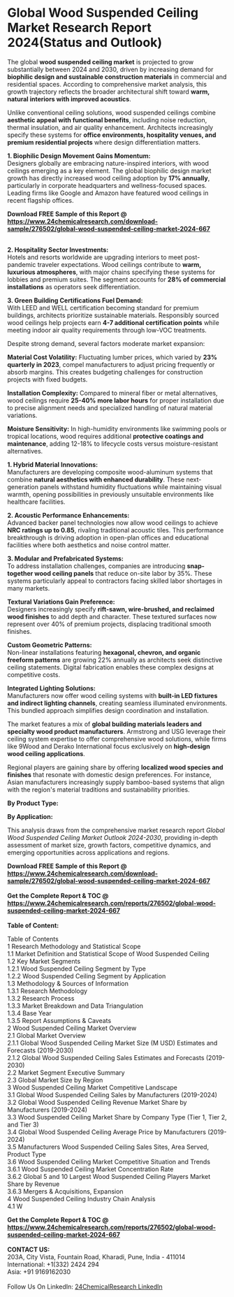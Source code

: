 <h1>Global Wood Suspended Ceiling Market Research Report 2024(Status and Outlook)</h1><p>The global <strong>wood suspended ceiling market</strong> is projected to grow substantially between 2024 and 2030, driven by increasing demand for <strong>biophilic design and sustainable construction materials</strong> in commercial and residential spaces. According to comprehensive market analysis, this growth trajectory reflects the broader architectural shift toward <strong>warm, natural interiors with improved acoustics</strong>.</p><p>Unlike conventional ceiling solutions, wood suspended ceilings combine <strong>aesthetic appeal with functional benefits</strong>, including noise reduction, thermal insulation, and air quality enhancement. Architects increasingly specify these systems for <strong>office environments, hospitality venues, and premium residential projects</strong> where design differentiation matters.</p><p><strong>1. Biophilic Design Movement Gains Momentum:</strong><br>
Designers globally are embracing nature-inspired interiors, with wood ceilings emerging as a key element. The global biophilic design market growth has directly increased wood ceiling adoption by <strong>17% annually</strong>, particularly in corporate headquarters and wellness-focused spaces. Leading firms like Google and Amazon have featured wood ceilings in recent flagship offices.</p><div><b>Download FREE Sample of this Report @ 
            <a href="https://www.24chemicalresearch.com/download-sample/276502/global-wood-suspended-ceiling-market-2024-667">
            https://www.24chemicalresearch.com/download-sample/276502/global-wood-suspended-ceiling-market-2024-667</a></b></div><br><p><strong>2. Hospitality Sector Investments:</strong><br>
Hotels and resorts worldwide are upgrading interiors to meet post-pandemic traveler expectations. Wood ceilings contribute to <strong>warm, luxurious atmospheres</strong>, with major chains specifying these systems for lobbies and premium suites. The segment accounts for <strong>28% of commercial installations</strong> as operators seek differentiation.</p><p><strong>3. Green Building Certifications Fuel Demand:</strong><br>
With LEED and WELL certification becoming standard for premium buildings, architects prioritize sustainable materials. Responsibly sourced wood ceilings help projects earn <strong>4-7 additional certification points</strong> while meeting indoor air quality requirements through low-VOC treatments.</p><p>Despite strong demand, several factors moderate market expansion:</p><p><strong>Material Cost Volatility:</strong> Fluctuating lumber prices, which varied by <strong>23% quarterly in 2023</strong>, compel manufacturers to adjust pricing frequently or absorb margins. This creates budgeting challenges for construction projects with fixed budgets.</p><p><strong>Installation Complexity:</strong> Compared to mineral fiber or metal alternatives, wood ceilings require <strong>25-40% more labor hours</strong> for proper installation due to precise alignment needs and specialized handling of natural material variations.</p><p><strong>Moisture Sensitivity:</strong> In high-humidity environments like swimming pools or tropical locations, wood requires additional <strong>protective coatings and maintenance</strong>, adding 12-18% to lifecycle costs versus moisture-resistant alternatives.</p><p><strong>1. Hybrid Material Innovations:</strong><br>
Manufacturers are developing composite wood-aluminum systems that combine <strong>natural aesthetics with enhanced durability</strong>. These next-generation panels withstand humidity fluctuations while maintaining visual warmth, opening possibilities in previously unsuitable environments like healthcare facilities.</p><p><strong>2. Acoustic Performance Enhancements:</strong><br>
Advanced backer panel technologies now allow wood ceilings to achieve <strong>NRC ratings up to 0.85</strong>, rivaling traditional acoustic tiles. This performance breakthrough is driving adoption in open-plan offices and educational facilities where both aesthetics and noise control matter.</p><p><strong>3. Modular and Prefabricated Systems:</strong><br>
To address installation challenges, companies are introducing <strong>snap-together wood ceiling panels</strong> that reduce on-site labor by 35%. These systems particularly appeal to contractors facing skilled labor shortages in many markets.</p><p><strong>Textural Variations Gain Preference:</strong><br>
	Designers increasingly specify <strong>rift-sawn, wire-brushed, and reclaimed wood finishes</strong> to add depth and character. These textured surfaces now represent over 40% of premium projects, displacing traditional smooth finishes.</p><p><strong>Custom Geometric Patterns:</strong><br>
	Non-linear installations featuring <strong>hexagonal, chevron, and organic freeform patterns</strong> are growing 22% annually as architects seek distinctive ceiling statements. Digital fabrication enables these complex designs at competitive costs.</p><p><strong>Integrated Lighting Solutions:</strong><br>
	Manufacturers now offer wood ceiling systems with <strong>built-in LED fixtures and indirect lighting channels</strong>, creating seamless illuminated environments. This bundled approach simplifies design coordination and installation.</p><p>The market features a mix of <strong>global building materials leaders and specialty wood product manufacturers</strong>. Armstrong and USG leverage their ceiling system expertise to offer comprehensive wood solutions, while firms like 9Wood and Derako International focus exclusively on <strong>high-design wood ceiling applications</strong>.</p><p>Regional players are gaining share by offering <strong>localized wood species and finishes</strong> that resonate with domestic design preferences. For instance, Asian manufacturers increasingly supply bamboo-based systems that align with the region's material traditions and sustainability priorities.</p><p><strong>By Product Type:</strong></p><p><strong>By Application:</strong></p><p>This analysis draws from the comprehensive market research report <em>Global Wood Suspended Ceiling Market Outlook 2024-2030</em>, providing in-depth assessment of market size, growth factors, competitive dynamics, and emerging opportunities across applications and regions.</p><div><b>Download FREE Sample of this Report @ 
            <a href="https://www.24chemicalresearch.com/download-sample/276502/global-wood-suspended-ceiling-market-2024-667">
            https://www.24chemicalresearch.com/download-sample/276502/global-wood-suspended-ceiling-market-2024-667</a></b></div><br><div><b>Get the Complete Report & TOC @ 
            <a href="https://www.24chemicalresearch.com/reports/276502/global-wood-suspended-ceiling-market-2024-667">
            https://www.24chemicalresearch.com/reports/276502/global-wood-suspended-ceiling-market-2024-667</a></b></div><br>
            <b>Table of Content:</b><p>Table of Contents<br />
1 Research Methodology and Statistical Scope<br />
1.1 Market Definition and Statistical Scope of Wood Suspended Ceiling<br />
1.2 Key Market Segments<br />
1.2.1 Wood Suspended Ceiling Segment by Type<br />
1.2.2 Wood Suspended Ceiling Segment by Application<br />
1.3 Methodology & Sources of Information<br />
1.3.1 Research Methodology<br />
1.3.2 Research Process<br />
1.3.3 Market Breakdown and Data Triangulation<br />
1.3.4 Base Year<br />
1.3.5 Report Assumptions & Caveats<br />
2 Wood Suspended Ceiling Market Overview<br />
2.1 Global Market Overview<br />
2.1.1 Global Wood Suspended Ceiling Market Size (M USD) Estimates and Forecasts (2019-2030)<br />
2.1.2 Global Wood Suspended Ceiling Sales Estimates and Forecasts (2019-2030)<br />
2.2 Market Segment Executive Summary<br />
2.3 Global Market Size by Region<br />
3 Wood Suspended Ceiling Market Competitive Landscape<br />
3.1 Global Wood Suspended Ceiling Sales by Manufacturers (2019-2024)<br />
3.2 Global Wood Suspended Ceiling Revenue Market Share by Manufacturers (2019-2024)<br />
3.3 Wood Suspended Ceiling Market Share by Company Type (Tier 1, Tier 2, and Tier 3)<br />
3.4 Global Wood Suspended Ceiling Average Price by Manufacturers (2019-2024)<br />
3.5 Manufacturers Wood Suspended Ceiling Sales Sites, Area Served, Product Type<br />
3.6 Wood Suspended Ceiling Market Competitive Situation and Trends<br />
3.6.1 Wood Suspended Ceiling Market Concentration Rate<br />
3.6.2 Global 5 and 10 Largest Wood Suspended Ceiling Players Market Share by Revenue<br />
3.6.3 Mergers & Acquisitions, Expansion<br />
4 Wood Suspended Ceiling Industry Chain Analysis<br />
4.1 W</p><div><b>Get the Complete Report & TOC @ 
            <a href="https://www.24chemicalresearch.com/reports/276502/global-wood-suspended-ceiling-market-2024-667">
            https://www.24chemicalresearch.com/reports/276502/global-wood-suspended-ceiling-market-2024-667</a></b></div><br><b>CONTACT US:</b><br>
            203A, City Vista, Fountain Road, Kharadi, Pune, India - 411014<br>
            International: +1(332) 2424 294<br>
            Asia: +91 9169162030 <br><br>
            Follow Us On LinkedIn: <a href="https://www.linkedin.com/company/24chemicalresearch/">24ChemicalResearch LinkedIn</a>